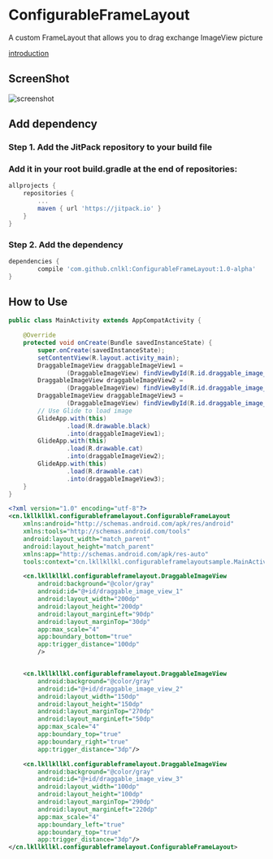 # ConfigurableFrameLayout
A custom FrameLayout that allows you to drag exchange ImageView picture 

[introduction](http://www.jianshu.com/p/dbc0c94434c1)

## ScreenShot
![screenshot](https://raw.githubusercontent.com/cnlkl/ConfigurableFrameLayout/master/screenshots/drag_img.gif)

## Add dependency
### **Step 1.** Add the JitPack repository to your build file
### Add it in your root build.gradle at the end of repositories:   

```gradle
allprojects {
	repositories {
		...
		maven { url 'https://jitpack.io' }
	}
}
```

### **Step 2.** Add the dependency
```gradle
dependencies {
        compile 'com.github.cnlkl:ConfigurableFrameLayout:1.0-alpha'
}
```
## How to Use

```java
public class MainActivity extends AppCompatActivity {

    @Override
    protected void onCreate(Bundle savedInstanceState) {
        super.onCreate(savedInstanceState);
        setContentView(R.layout.activity_main);
        DraggableImageView draggableImageView1 =
                (DraggableImageView) findViewById(R.id.draggable_image_view_1);
        DraggableImageView draggableImageView2 =
                (DraggableImageView) findViewById(R.id.draggable_image_view_2);
        DraggableImageView draggableImageView3 =
                (DraggableImageView) findViewById(R.id.draggable_image_view_3);
        // Use Glide to load image
        GlideApp.with(this)
                .load(R.drawable.black)
                .into(draggableImageView1);
        GlideApp.with(this)
                .load(R.drawable.cat)
                .into(draggableImageView2);
        GlideApp.with(this)
                .load(R.drawable.cat)
                .into(draggableImageView3);
    }
}
```

```xml
<?xml version="1.0" encoding="utf-8"?>
<cn.lkllkllkl.configurableframelayout.ConfigurableFrameLayout
    xmlns:android="http://schemas.android.com/apk/res/android"
    xmlns:tools="http://schemas.android.com/tools"
    android:layout_width="match_parent"
    android:layout_height="match_parent"
    xmlns:app="http://schemas.android.com/apk/res-auto"
    tools:context="cn.lkllkllkl.configurableframelayoutsample.MainActivity">

    <cn.lkllkllkl.configurableframelayout.DraggableImageView
        android:background="@color/gray"
        android:id="@+id/draggable_image_view_1"
        android:layout_width="200dp"
        android:layout_height="200dp"
        android:layout_marginLeft="90dp"
        android:layout_marginTop="30dp"
        app:max_scale="4"
        app:boundary_bottom="true"
        app:trigger_distance="100dp"
        />


    <cn.lkllkllkl.configurableframelayout.DraggableImageView
        android:background="@color/gray"
        android:id="@+id/draggable_image_view_2"
        android:layout_width="150dp"
        android:layout_height="150dp"
        android:layout_marginTop="270dp"
        android:layout_marginLeft="50dp"
        app:max_scale="4"
        app:boundary_top="true"
        app:boundary_right="true"
        app:trigger_distance="3dp"/>

    <cn.lkllkllkl.configurableframelayout.DraggableImageView
        android:background="@color/gray"
        android:id="@+id/draggable_image_view_3"
        android:layout_width="100dp"
        android:layout_height="100dp"
        android:layout_marginTop="290dp"
        android:layout_marginLeft="220dp"
        app:max_scale="4"
        app:boundary_left="true"
        app:boundary_top="true"
        app:trigger_distance="3dp"/>
</cn.lkllkllkl.configurableframelayout.ConfigurableFrameLayout>

```
